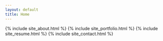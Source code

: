 ```yaml
---
layout: default
title: Home
---
```



<div class="wrapper">
    {% include site_about.html %}
    {% include site_portfolio.html %}
    {% include site_resume.html %}
    {% include site_contact.html %}
</div>